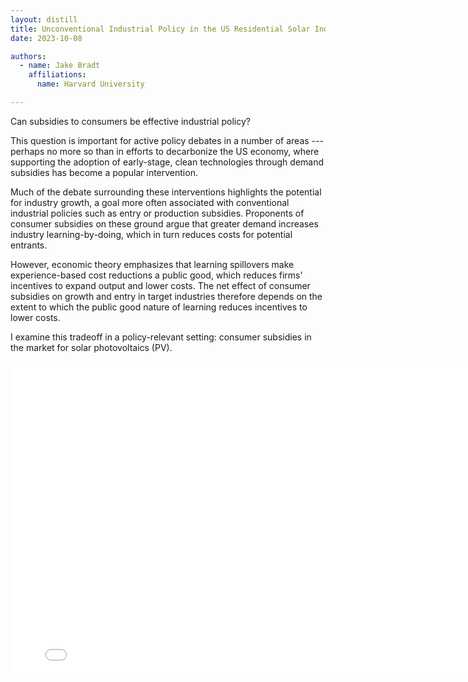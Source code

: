 ```yaml
---
layout: distill
title: Unconventional Industrial Policy in the US Residential Solar Industry
date: 2023-10-08

authors:
  - name: Jake Bradt
    affiliations:
      name: Harvard University

---
```


Can subsidies to consumers be effective industrial policy?

This question is important for active policy debates in a number of areas --- perhaps no more so than in efforts to decarbonize the US economy, where supporting the adoption of early-stage, clean technologies through demand subsidies has become a popular  intervention.

Much of the debate surrounding these interventions highlights the potential for industry growth, a goal more often associated with conventional industrial policies such as entry or production subsidies.   Proponents of consumer subsidies on these ground argue that greater demand increases industry learning-by-doing, which in turn reduces costs for potential entrants. 

However, economic theory emphasizes that learning spillovers make experience-based cost reductions a public good, which reduces firms' incentives to expand output and lower costs.  The net effect of consumer subsidies on growth and entry in target industries therefore depends on the extent to which the public good nature of learning reduces incentives to lower costs.

I examine this tradeoff in a policy-relevant setting: consumer subsidies in the market for solar photovoltaics (PV). 

<iframe src="{{ '/assets/plotly/p_mc_est.html' | relative_url }}" frameborder='0' scrolling='no' height="500px" width="800px"></iframe>